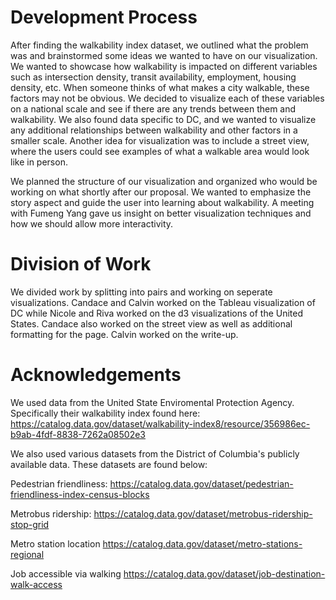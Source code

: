 # Development Process
After finding the walkability index dataset, we outlined what the problem was and brainstormed some ideas we wanted to have on our visualization. We wanted to showcase how walkability is impacted on different variables such as intersection density, transit availability, employment, housing density, etc. When someone thinks of what makes a city walkable, these factors may not be obvious. We decided to visualize each of these variables on a national scale and see if there are any trends between them and walkability. We also found data specific to DC, and we wanted to visualize any additional relationships between walkability and other factors in a smaller scale. Another idea for visualization was to include a street view, where the users could see examples of what a walkable area would look like in person. 

We planned the structure of our visualization and organized who would be working on what shortly after our proposal. We wanted to emphasize the story aspect and guide the user into learning about walkability. A meeting with Fumeng Yang gave us insight on better visualization techniques and how we should allow more interactivity. 

# Division of Work
We divided work by splitting into pairs and working on seperate visualizations. Candace and Calvin worked on the Tableau visualization of DC while Nicole and Riva worked on the d3 visualizations of the United States. Candace also worked on the street view as well as additional formatting for the page. Calvin worked on the write-up. 

# Acknowledgements
We used data from the United State Enviromental Protection Agency. Specifically their walkability index found here: 
https://catalog.data.gov/dataset/walkability-index8/resource/356986ec-b9ab-4fdf-8838-7262a08502e3 

We also used various datasets from the District of Columbia's publicly available data. These datasets are found below:

Pedestrian friendliness: https://catalog.data.gov/dataset/pedestrian-friendliness-index-census-blocks

Metrobus ridership: https://catalog.data.gov/dataset/metrobus-ridership-stop-grid 

Metro station location https://catalog.data.gov/dataset/metro-stations-regional 

Job accessible via walking https://catalog.data.gov/dataset/job-destination-walk-access 
